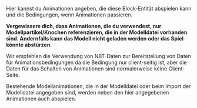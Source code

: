Hier kannst du Animationen angeben, die diese Block-Entität abspielen kann und die Bedingungen, wenn Animationen passieren.

**Vergewissere dich, dass Animationen, die du verwendest, nur Modellpartikel/Knochen referenzieren, die in der Modelldatei vorhanden sind.
Andernfalls kann das Modell nicht geladen werden oder das Spiel könnte abstürzen.**

Wir empfehlen die Verwendung von NBT-Daten zur Bereitstellung von Daten für Animationsbedingungen da die Bedingung nur client-seitig
ist, aber die Daten für das Schalten von Animationen sind normalerweise keine Client-Seite.

Bestehende Modellanimationen, die in der Modelldatei oder beim Import der Modelldatei angegeben sind, werden neben den hier angegebenen Animationen auch
abspielen.